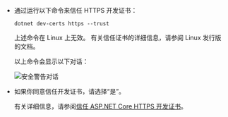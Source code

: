 * 通过运行以下命令来信任 HTTPS 开发证书：

  ```dotnetcli
  dotnet dev-certs https --trust
  ```
  
  上述命令在 Linux 上无效。 有关信任证书的详细信息，请参阅 Linux 发行版的文档。

  以上命令会显示以下对话：

  ![安全警告对话](~/getting-started/_static/cert.png)

* 如果你同意信任开发证书，请选择“是”。

  有关详细信息，请参阅[信任 ASP.NET Core HTTPS 开发证书](xref:security/enforcing-ssl#trust-the-aspnet-core-https-development-certificate-on-windows-and-macos)。
  
